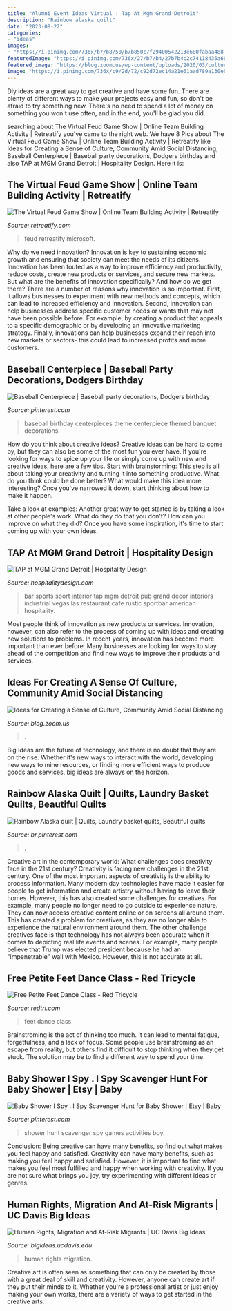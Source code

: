 ```yaml
---
title: "Alumni Event Ideas Virtual : Tap At Mgm Grand Detroit"
description: "Rainbow alaska quilt"
date: "2023-08-22"
categories:
- "ideas"
images:
- "https://i.pinimg.com/736x/b7/b8/50/b7b850c7f29400542213e680fabaa488.jpg"
featuredImage: "https://i.pinimg.com/736x/27/b7/b4/27b7b4c2c74118435a6896366281b0b3.jpg"
featured_image: "https://blog.zoom.us/wp-content/uploads/2020/03/culture-community-work-from-home.jpg"
image: "https://i.pinimg.com/736x/c9/2d/72/c92d72ec14a21e61aad789a130ebc5ee.jpg"
---
```



Diy ideas are a great way to get creative and have some fun. There are plenty of different ways to make your projects easy and fun, so don't be afraid to try something new. There's no need to spend a lot of money on something you won't use often, and in the end, you'll be glad you did.

	

		
searching about The Virtual Feud Game Show | Online Team Building Activity | Retreatify you've came to the right web. We have 8 Pics about The Virtual Feud Game Show | Online Team Building Activity | Retreatify like Ideas for Creating a Sense of Culture, Community Amid Social Distancing, Baseball Centerpiece | Baseball party decorations, Dodgers birthday and also TAP at MGM Grand Detroit | Hospitality Design. Here it is:
		
    
## The Virtual Feud Game Show | Online Team Building Activity | Retreatify

<img loading=lazy src="https://www.retreatify.com/wp-content/uploads/2020/04/G5-Eagles-Reaction-1200x800-RESIZED-1024x683.jpg" onerror="this.onerror=null;this.src='https://tse2.mm.bing.net/th?id=OIP.XIMxN99DAYAbPvlYPTjF3gHaE8&amp;pid=15.1';" alt="The Virtual Feud Game Show | Online Team Building Activity | Retreatify">

_Source: retreatify.com_

>feud retreatify microsoft. 

	

Why do we need innovation?
Innovation is key to sustaining economic growth and ensuring that society can meet the needs of its citizens. Innovation has been touted as a way to improve efficiency and productivity, reduce costs, create new products or services, and secure new markets. But what are the benefits of innovation specifically? And how do we get there?
There are a number of reasons why innovation is so important. First, it allows businesses to experiment with new methods and concepts, which can lead to increased efficiency and innovation. Second, innovation can help businesses address specific customer needs or wants that may not have been possible before. For example, by creating a product that appeals to a specific demographic or by developing an innovative marketing strategy. Finally, innovations can help businesses expand their reach into new markets or sectors- this could lead to increased profits and more customers.

    
## Baseball Centerpiece | Baseball Party Decorations, Dodgers Birthday

<img loading=lazy src="https://i.pinimg.com/736x/c9/2d/72/c92d72ec14a21e61aad789a130ebc5ee.jpg" onerror="this.onerror=null;this.src='https://tse3.mm.bing.net/th?id=OIP.yJndpdyPbBD_XNyH8VX9gQHaLF&amp;pid=15.1';" alt="Baseball Centerpiece | Baseball party decorations, Dodgers birthday">

_Source: pinterest.com_

>baseball birthday centerpieces theme centerpiece themed banquet decorations. 

	

How do you think about creative ideas?
Creative ideas can be hard to come by, but they can also be some of the most fun you ever have. If you're looking for ways to spice up your life or simply come up with new and creative ideas, here are a few tips. 
Start with brainstorming: This step is all about taking your creativity and turning it into something productive. What do you think could be done better? What would make this idea more interesting? Once you've narrowed it down, start thinking about how to make it happen. 

Take a look at examples: Another great way to get started is by taking a look at other people's work. What do they do that you don't? How can you improve on what they did? Once you have some inspiration, it's time to start coming up with your own ideas.

    
## TAP At MGM Grand Detroit | Hospitality Design

<img loading=lazy src="https://hospitalitydesign.com/wp-content/uploads/BAR_-_3.jpg" onerror="this.onerror=null;this.src='https://tse2.mm.bing.net/th?id=OIP.GYpP5tuhp3Yk8Xn83Wxr5AAAAA&amp;pid=15.1';" alt="TAP at MGM Grand Detroit | Hospitality Design">

_Source: hospitalitydesign.com_

>bar sports sport interior tap mgm detroit pub grand decor interiors industrial vegas las restaurant cafe rustic sportbar american hospitality. 

	

Most people think of innovation as new products or services. Innovation, however, can also refer to the process of coming up with ideas and creating new solutions to problems. In recent years, innovation has become more important than ever before. Many businesses are looking for ways to stay ahead of the competition and find new ways to improve their products and services.

    
## Ideas For Creating A Sense Of Culture, Community Amid Social Distancing

<img loading=lazy src="https://blog.zoom.us/wp-content/uploads/2020/03/culture-community-work-from-home.jpg" onerror="this.onerror=null;this.src='https://tse3.mm.bing.net/th?id=OIP.kW6-7CfW6oNEdyK9OUpuiQHaE8&amp;pid=15.1';" alt="Ideas for Creating a Sense of Culture, Community Amid Social Distancing">

_Source: blog.zoom.us_

>. 

	

Big Ideas are the future of technology, and there is no doubt that they are on the rise. Whether it's new ways to interact with the world, developing new ways to mine resources, or finding more efficient ways to produce goods and services, big ideas are always on the horizon. 

    
## Rainbow Alaska Quilt | Quilts, Laundry Basket Quilts, Beautiful Quilts

<img loading=lazy src="https://i.pinimg.com/736x/27/b7/b4/27b7b4c2c74118435a6896366281b0b3.jpg" onerror="this.onerror=null;this.src='https://tse4.mm.bing.net/th?id=OIP.hq4fIJhxMfZ07z-KgQDqygHaFj&amp;pid=15.1';" alt="Rainbow Alaska quilt | Quilts, Laundry basket quilts, Beautiful quilts">

_Source: br.pinterest.com_

>. 

	

Creative art in the contemporary world: What challenges does creativity face in the 21st century?
Creativity is facing new challenges in the 21st century. One of the most important aspects of creativity is the ability to process information. Many modern day technologies have made it easier for people to get information and create artistry without having to leave their homes. However, this has also created some challenges for creatives. For example, many people no longer need to go outside to experience nature. They can now access creative content online or on screens all around them. This has created a problem for creatives, as they are no longer able to experience the natural environment around them. The other challenge creatives face is that technology has not always been accurate when it comes to depicting real life events and scenes. For example, many people believe that Trump was elected president because he had an "impenetrable" wall with Mexico. However, this is not accurate at all.

    
## Free Petite Feet Dance Class - Red Tricycle

<img loading=lazy src="https://redtri.com/wp-content/uploads/2017/05/pf_1489.jpg" onerror="this.onerror=null;this.src='https://tse3.mm.bing.net/th?id=OIP.0HsiZG1wW1T39kmLDCVJTQHaE8&amp;pid=15.1';" alt="Free Petite Feet Dance Class - Red Tricycle">

_Source: redtri.com_

>feet dance class. 

	

Brainstroming is the act of thinking too much. It can lead to mental fatigue, forgetfulness, and a lack of focus. Some people use brainstroming as an escape from reality, but others find it difficult to stop thinking when they get stuck. The solution may be to find a different way to spend your time.

    
## Baby Shower I Spy . I Spy Scavenger Hunt For Baby Shower | Etsy | Baby

<img loading=lazy src="https://i.pinimg.com/736x/b7/b8/50/b7b850c7f29400542213e680fabaa488.jpg" onerror="this.onerror=null;this.src='https://tse3.mm.bing.net/th?id=OIP.RwSmIoIFjpWwp5IRV0wkLQHaLH&amp;pid=15.1';" alt="Baby Shower I Spy . I Spy Scavenger Hunt for Baby Shower | Etsy | Baby">

_Source: pinterest.com_

>shower hunt scavenger spy games activities boy. 

	

Conclusion: Being creative can have many benefits, so find out what makes you feel happy and satisfied.
Creativity can have many benefits, such as making you feel happy and satisfied. However, it is important to find what makes you feel most fulfilled and happy when working with creativity. If you are not sure what brings you joy, try experimenting with different ideas or genres.

    
## Human Rights, Migration And At-Risk Migrants | UC Davis Big Ideas

<img loading=lazy src="https://bigideas.ucdavis.edu/sites/g/files/dgvnsk8791/files/styles/sf_landscape_16x9/public/2018-09/human-rights-migrants-immigration-policy-undocumented-immigrant-rights-migration-articles-uc-davis.jpg?h=77dfdf51&amp;itok=Sicej-wk" onerror="this.onerror=null;this.src='https://tse1.mm.bing.net/th?id=OIP.KDdMnR55heYtxjPYmXqr-gHaEK&amp;pid=15.1';" alt="Human Rights, Migration and At-Risk Migrants | UC Davis Big Ideas">

_Source: bigideas.ucdavis.edu_

>human rights migration. 

	

Creative art is often seen as something that can only be created by those with a great deal of skill and creativity. However, anyone can create art if they put their minds to it. Whether you're a professional artist or just enjoy making your own works, there are a variety of ways to get started in the creative arts.


